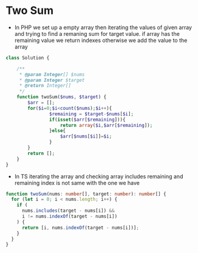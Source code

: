 # Two Sum

- In PHP we set up a empty array then iterating the values of given array and trying to find a remaning sum for target value. if array has the remaining value we return indexes otherwise we add the value to the array

```php
class Solution {

    /**
     * @param Integer[] $nums
     * @param Integer $target
     * @return Integer[]
     */
    function twoSum($nums, $target) {
        $arr = [];
        for($i=0;$i<count($nums);$i++){
                $remaining = $target-$nums[$i];
                if(isset($arr[$remaining])){
                    return array($i,$arr[$remaining]);
                }else{
                    $arr[$nums[$i]]=$i;
                }
        }
        return [];
    }
}
```

- In TS iterating the array and checking array includes remaining and remaining index is not same with the one we have

```ts
function twoSum(nums: number[], target: number): number[] {
  for (let i = 0; i < nums.length; i++) {
    if (
      nums.includes(target - nums[i]) &&
      i != nums.indexOf(target - nums[i])
    ) {
      return [i, nums.indexOf(target - nums[i])];
    }
  }
}
```
